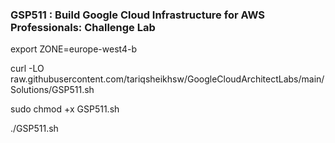 ### GSP511 :  Build Google Cloud Infrastructure for AWS Professionals: Challenge Lab 

export ZONE=europe-west4-b

curl -LO raw.githubusercontent.com/tariqsheikhsw/GoogleCloudArchitectLabs/main/Solutions/GSP511.sh

sudo chmod +x GSP511.sh

./GSP511.sh
